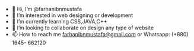 - 👋 Hi, I’m @farhanibnmustafa
- 👀 I’m interested in web designing or development
- 🌱 I’m currently learning CSS,JAVA,C++
- 💞️ I’m looking to collaborate on design any type of website 
- 📫 How to reach me farhanibnmustafa@gmail.com or Whatsapp: (+880) 1645- 662120

<!---
farhanibnmustafa/farhanibnmustafa is a ✨ special ✨ repository because its `README.md` (this file) appears on your GitHub profile.
You can click the Preview link to take a look at your changes.
--->
